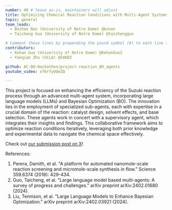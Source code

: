 ```yaml
---
number: 40 # leave as-is, maintainers will adjust
title: Optimizing Chemical Reaction Conditions with Multi-Agent Systems Using Large Language Models and Bayesian Optimization
topic: general
team_leads:
  - Bozhao Nan (University of Notre Dame) @bznan
  - Taicheng Guo (University of Notre Dame) @taichengguo

# Comment these lines by prepending the pound symbol (#) to each line to hide these elements
contributors:
  - Kehan Guo (University of Notre Dame) @KehanGuo2
  - Yanqiao Zhu (UCLA) @SXKDZ

github: AC-BO-Hackathon/project-reaction_BO_agents
youtube_video: xf6rfyUQeZQ

---
```


This project is focused on enhancing the efficiency of the Suzuki reaction process through an advanced multi-agent system, incorporating large language models (LLMs) and Bayesian Optimization (BO). The innovation lies in the employment of specialized sub-agents, each with expertise in a crucial domain of the reaction: catalyst design, solvent effects, and base selection. These agents work in concert with a supervisory agent, which integrates their insights and findings. This collaborative framework aims to optimize reaction conditions iteratively, leveraging both prior knowledge and experimental data to navigate the chemical space effectively. 

Check out [our submission post on X](https://x.com/Bozhao95501764/status/1777029207857451508)!

References:
1. Perera, Damith, et al. "A platform for automated nanomole-scale reaction screening and micromole-scale synthesis in flow." Science 359.6374 (2018): 429-434.
2. Guo, Taicheng, et al. "Large language model based multi-agents: A survey of progress and challenges." arXiv preprint arXiv:2402.01680 (2024).
3. Liu, Tennison, et al. "Large Language Models to Enhance Bayesian Optimization." arXiv preprint arXiv:2402.03921 (2024).
